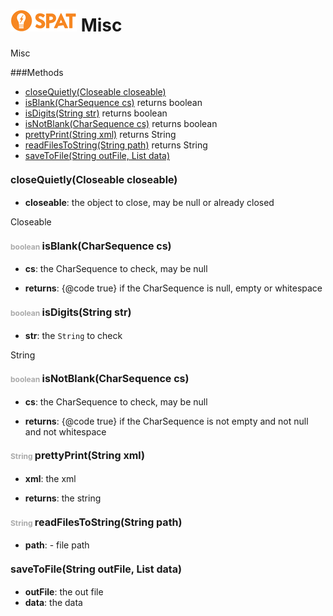 ![SPAT](spat.jpg) Misc
=====

Misc



###Methods
- [closeQuietly(Closeable closeable)](#1215678180) 
- [isBlank(CharSequence cs)](#646194830)  returns boolean
- [isDigits(String str)](#84840495)  returns boolean
- [isNotBlank(CharSequence cs)](#-162085523)  returns boolean
- [prettyPrint(String xml)](#1115311536)  returns String
- [readFilesToString(String path)](#877720880)  returns String
- [saveToFile(String outFile, List data)](#-1160258560) 


#### <a style="font-size:16px;" name="1215678180">closeQuietly</a><span style="font-size:16px;">(Closeable closeable)</span>
- <b>closeable</b>: the object to close, may be null or already closed

Closeable


#### <span style="font-size:12px;color:#AAAAAA">boolean</span> <a style="font-size:16px;" name="646194830">isBlank</a><span style="font-size:16px;">(CharSequence cs)</span>
- <b>cs</b>: 
        the CharSequence to check, may be null

- <b>returns</b>: {@code true} if the CharSequence is null, empty or whitespace

#### <span style="font-size:12px;color:#AAAAAA">boolean</span> <a style="font-size:16px;" name="84840495">isDigits</a><span style="font-size:16px;">(String str)</span>
- <b>str</b>: 
        the <code>String</code> to check

String


#### <span style="font-size:12px;color:#AAAAAA">boolean</span> <a style="font-size:16px;" name="-162085523">isNotBlank</a><span style="font-size:16px;">(CharSequence cs)</span>
- <b>cs</b>: 
        the CharSequence to check, may be null

- <b>returns</b>: {@code true} if the CharSequence is not empty and not null and
not whitespace

#### <span style="font-size:12px;color:#AAAAAA">String</span> <a style="font-size:16px;" name="1115311536">prettyPrint</a><span style="font-size:16px;">(String xml)</span>
- <b>xml</b>: 
        the xml

- <b>returns</b>: the string

#### <span style="font-size:12px;color:#AAAAAA">String</span> <a style="font-size:16px;" name="877720880">readFilesToString</a><span style="font-size:16px;">(String path)</span>
- <b>path</b>: 
        - file path


#### <a style="font-size:16px;" name="-1160258560">saveToFile</a><span style="font-size:16px;">(String outFile, List data)</span>
- <b>outFile</b>: 
        the out file
- <b>data</b>: 
        the data


